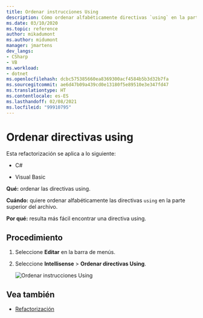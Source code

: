 ```yaml
---
title: Ordenar instrucciones Using
description: Cómo ordenar alfabéticamente directivas `using` en la parte superior del archivo.
ms.date: 03/10/2020
ms.topic: reference
author: mikadumont
ms.author: midumont
manager: jmartens
dev_langs:
- CSharp
- VB
ms.workload:
- dotnet
ms.openlocfilehash: dcbc575385660ea8369300acf4584b5b3d32b7fa
ms.sourcegitcommit: ae6d47b09a439cd0e13180f5e89510e3e347fd47
ms.translationtype: HT
ms.contentlocale: es-ES
ms.lasthandoff: 02/08/2021
ms.locfileid: "99910795"
---
```

# <a name="sort-usings"></a>Ordenar directivas using

Esta refactorización se aplica a lo siguiente:

- C#

- Visual Basic

**Qué:** ordenar las directivas using.

**Cuándo:** quiere ordenar alfabéticamente las directivas `using` en la parte superior del archivo. 

**Por qué:** resulta más fácil encontrar una directiva using.

## <a name="how-to"></a>Procedimiento

1. Seleccione **Editar** en la barra de menús.
2. Seleccione **Intellisense** > **Ordenar directivas Using**.

   ![Ordenar instrucciones Using](media/sort-usings.png)

## <a name="see-also"></a>Vea también

- [Refactorización](../refactoring-in-visual-studio.md)
